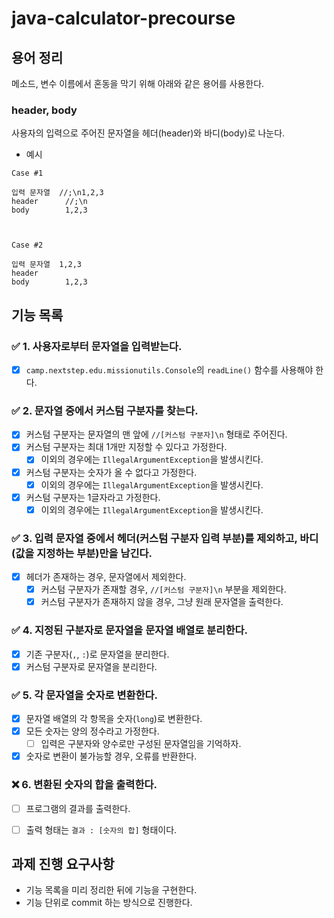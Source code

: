 # java-calculator-precourse

## 용어 정리

메소드, 변수 이름에서 혼동을 막기 위해 아래와 같은 용어를 사용한다.

### header, body

사용자의 입력으로 주어진 문자열을 헤더(header)와 바디(body)로 나눈다.

- 예시
```
Case #1

입력 문자열  //;\n1,2,3
header      //;\n   
body        1,2,3



Case #2

입력 문자열  1,2,3
header         
body        1,2,3
```

## 기능 목록

### ✅ 1. 사용자로부터 문자열을 입력받는다.
-[x] `camp.nextstep.edu.missionutils.Console`의 `readLine()` 함수를 사용해야 한다.

### ✅ 2. 문자열 중에서 커스텀 구분자를 찾는다.
-[x] 커스텀 구분자는 문자열의 맨 앞에 `//[커스텀 구분자]\n` 형태로 주어진다.
-[x] 커스텀 구분자는 최대 1개만 지정할 수 있다고 가정한다.
    -[x] 이외의 경우에는 `IllegalArgumentException`을 발생시킨다.
-[x] 커스텀 구분자는 숫자가 올 수 없다고 가정한다.
    -[x] 이외의 경우에는 `IllegalArgumentException`을 발생시킨다.
-[x] 커스텀 구분자는 1글자라고 가정한다.
  -[x] 이외의 경우에는 `IllegalArgumentException`을 발생시킨다.

### ✅ 3. 입력 문자열 중에서 헤더(커스텀 구분자 입력 부분)를 제외하고, 바디(값을 지정하는 부분)만을 남긴다.
-[x] 헤더가 존재하는 경우, 문자열에서 제외한다.
  -[x] 커스텀 구분자가 존재할 경우, `//[커스텀 구분자]\n` 부분을 제외한다.
  -[x] 커스텀 구분자가 존재하지 않을 경우, 그냥 원래 문자열을 출력한다.

### ✅ 4. 지정된 구분자로 문자열을 문자열 배열로 분리한다.
-[x] 기존 구분자(`,`, `:`)로 문자열을 분리한다.
-[x] 커스텀 구분자로 문자열을 분리한다.

### ✅ 5. 각 문자열을 숫자로 변환한다.
-[x] 문자열 배열의 각 항목을 숫자(`long`)로 변환한다.
-[x] 모든 숫자는 양의 정수라고 가정한다.
    -[ ] 입력은 구분자와 양수로만 구성된 문자열임을 기억하자.
-[x] 숫자로 변환이 불가능할 경우, 오류를 반환한다.

### ❌ 6. 변환된 숫자의 합을 출력한다.
- [ ] 프로그램의 결과를 출력한다.
- [ ] 출력 형태는 `결과 : [숫자의 합]` 형태이다.



## 과제 진행 요구사항
- 기능 목록을 미리 정리한 뒤에 기능을 구현한다.
- 기능 단위로 commit 하는 방식으로 진행한다.